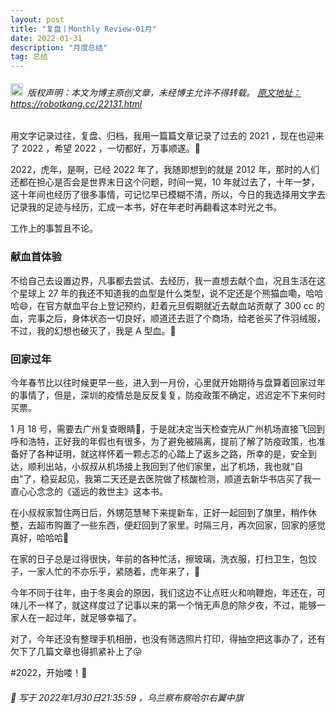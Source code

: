 ```yaml
---
layout: post
title: "复盘丨Monthly Review-01月"
date: 2022-01-31 
description: "月度总结"
tag: 总结
---   
```


<h6><img src="https://robotkang-1257995526.cos.ap-chengdu.myqcloud.com/icon/copyright.png" alt="copyright" style="display:inline;margin-bottom: -5px;" width="20" height="20"> 版权声明：本文为博主原创文章，未经博主允许不得转载。
<a target="_blank" href="https://robotkang.cc/22131.html">原文地址：https://robotkang.cc/22131.html </a>
</h6>                           

用文字记录过往，复盘、归档，我用一篇篇文章记录了过去的 2021 ，现在也迎来了 2022 ，希望 2022 ，一切都好，万事顺遂。🧡          

2022，虎年，是啊，已经 2022 年了，我随即想到的就是 2012 年，那时的人们还都在担心是否会是世界末日这个问题，时间一晃，10 年就过去了，十年一梦，这十年间也经历了很多事情，可记忆早已模糊不清，所以，今日的我选择用文字去记录我的足迹与经历，汇成一本书，好在年老时再翻看这本时光之书。          

工作上的事暂且不论。          

### 献血首体验          

不给自己去设置边界，凡事都去尝试、去经历，我一直想去献个血，况且生活在这个星球上 27 年的我还不知道我的血型是什么类型，说不定还是个熊猫血嘞，哈哈哈😄，在官方献血平台上登记预约，赶着元旦假期就近去献血站贡献了 300 cc 的血，完事之后，身体状态一切良好，顺道还去逛了个商场，给老爸买了件羽绒服，不过，我的幻想也破灭了，我是 A 型血。🤣              


### 回家过年          

今年春节比以往时候更早一些，进入到一月份，心里就开始期待与盘算着回家过年的事情了，但是，深圳的疫情总是反反复复，防疫政策不确定，迟迟定不下来何时买票。           

1 月 18 号，需要去广州复查眼睛👀，于是就决定当天检查完从广州机场直接飞回到呼和浩特，正好我的年假也有很多，为了避免被隔离，提前了解了防疫政策，也准备好了各种证明，就这样怀着一颗忐忑的心踏上了返乡之路，所幸的是，安全到达，顺利出站，小叔叔从机场接上我回到了他们家里，出了机场，我也就“自由”了，稳妥起见，我第二天还是去医院做了核酸检测，顺道去新华书店买了我一直心心念念的《遥远的救世主》这本书。          

在小叔叔家暂住两日后，外甥范慧琴下来提新车，正好一起回到了旗里，稍作休整，去超市购置了一些东西，便赶回到了家里。时隔三月，再次回家，回家的感觉真好，哈哈哈🎈          

在家的日子总是过得很快，年前的各种忙活，擦玻璃，洗衣服，打扫卫生，包饺子，一家人忙的不亦乐乎，紧随着，虎年来了，🐯         

今年不同于往年，由于冬奥会的原因，我们这边不让点旺火和响鞭炮，年还在，可味儿不一样了，就这样度过了记事以来的第一个悄无声息的除夕夜，不过，能够一家人在一起过年，就足够幸福了。          


对了，今年还没有整理手机相册，也没有筛选照片打印，得抽空把这事办了，还有欠下了几篇文章也得抓紧补上了😛         

#2022，开始喽！🎉          


<h6> 

📌 写于 2022年1月30日21:35:59 ，乌兰察布察哈尔右翼中旗                      

</h6>   